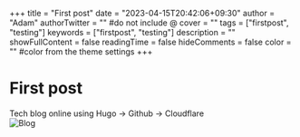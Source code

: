 +++
title = "First post"
date = "2023-04-15T20:42:06+09:30"
author = "Adam"
authorTwitter = "" #do not include @
cover = ""
tags = ["firstpost", "testing"]
keywords = ["firstpost", "testing"]
description = ""
showFullContent = false
readingTime = false
hideComments = false
color = "" #color from the theme settings
+++

# First post  
Tech blog online using Hugo -> Github -> Cloudflare  
![Blog](http://localhost:1313/Blog-2023-04-15_235819.png)